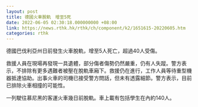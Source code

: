 ```yaml
---
layout: post
title: 德國火車脫軌　增至5死
date: 2022-06-05 02:30:18.000000000 +08:00
link: https://news.rthk.hk/rthk/ch/component/k2/1651615-20220605.htm
categories: rthk
---
```


德國巴伐利亞州日前發生火車脫軌，增至5人死亡，超過40人受傷。

救援人員在現場再發現一具遺體，部分傷者傷勢仍然嚴重，仍有人失蹤。警方表示，不排除有更多遇難者被壓在脫軌車廂下。救援仍在進行，工作人員等待重型機器抵達協助。出事火車的司機已接受警方問話，但未有透露細節。警方表示，目前已排除火車相撞的可能性。

一列駛往慕尼黑的客運火車幾日前脫軌。車上載有包括學生在內約140人。
